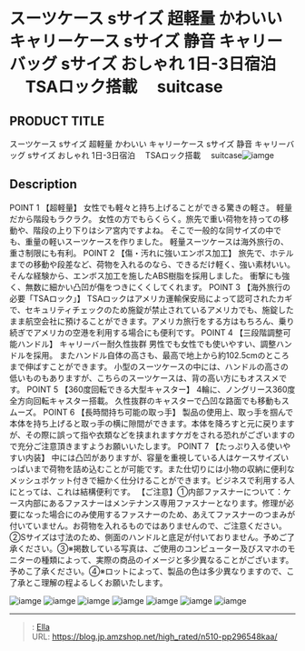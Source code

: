 # スーツケース sサイズ 超軽量 かわいい キャリーケース sサイズ 静音 キャリーバッグ sサイズ おしゃれ 1日-3日宿泊 　TSAロック搭載　 suitcase


## PRODUCT TITLE 

スーツケース sサイズ 超軽量 かわいい キャリーケース sサイズ 静音 キャリーバッグ sサイズ おしゃれ 1日-3日宿泊 　TSAロック搭載　 suitcase![iamge](https://b2bfiles1.gigab2b.cn/image/wkseller/302/20221225_55c1d289b3d8fd24ffc65c1c347dcf46.jpg)

## Description

POINT 1  【超軽量】
女性でも軽々と持ち上げることができる驚きの軽さ。
軽量だから階段もラクラク。
女性の方でもらくらく。旅先で重い荷物を持っての移動や、階段の上り下りはシア宮内ですよね。
そこで一般的な同サイズの中でも、重量の軽いスーツケースを作りました。
軽量スーツケースは海外旅行の、重さ制限にも有利。
POINT 2 【傷・汚れに強いエンボス加工】
旅先で、ホテルまでの移動や段差など、荷物を入れるのなら、できるだけ軽く、強い素材いい。
そんな経験から、エンボス加工を施したABS樹脂を採用しました。
衝撃にも強く、無数に細かい凸凹が傷をつきにくくしてくれます。
POINT 3 【海外旅行の必要「TSAロック」】
TSAロックはアメリカ運輸保安局によって認可されたカギで、セキュリティチェックのため施錠が禁止されているアメリカでも、施錠したまま航空会社に預けることができます。アメリカ旅行をする方はもちろん、乗り続ぎでアメリカの空港を利用する場合にも便利です。
POINT 4 【三段階調整可能ハンドル】
キャリーバー耐久性抜群
男性でも女性でも使いやすい、調整ハンドルを採用。
またハンドル自体の高さも、最高で地上から約102.5cmのところまで伸ばすことができます。
小型のスーツケースの中には、ハンドルの高さの低いものもありますが、こちらのスーツケースは、背の高い方にもオススメです。
POINT 5 【360度回転できる大型キャスター】
4輪に、ノングリース360度全方向回転キャスター搭載。
久性抜群のキャスターで凸凹な路面でも移動もスムーズ。
POINT 6 【長時間持ち可能の取っ手】
製品の使用上、取っ手を掴んで本体を持ち上げると取っ手の横に隙間ができます。本体を降ろすと元に戻りますが、その際に誤って指や衣類などを挟まれますケガをされる恐れがございますので充分ご注意頂きますようお願いいたします。
POINT 7 【たっぷり入る使いやすい内装】
中には凸凹がありますが、容量を重視している人はケースサイズいっぱいまで荷物を詰め込むことが可能です。また仕切りには小物の収納に便利なメッシュポケット付きで細かく仕分けることができます。ビジネスで利用する人にとっては、これは結構便利です。
【ご注意】①内部ファスナーについて：ケース内部にあるファスナーはメンテナンス専用ファスナーとなります。修理が必要になった場合にのみ使用するファスナーのため、あえてファスナーのつまみが付いていません。お荷物を入れるものではありませんので、ご注意ください。②Sサイズは寸法のため、側面のハンドルと底足が付いておりません。予めご了承ください。③※掲数している写真は、ご使用のコンピューター及びスマホのモニターの種類によって、実際の商品のイメージと多少異なることがございます。予めこ了承ください。④※ロットによって、製品の色は多少異なりますので、こ了承とこ理解の程よるしくお願いたします。


![iamge](https://b2bfiles1.gigab2b.cn/image/wkseller/302/20230213_1bcb35451c8c196b4a1d5411069a36e5.jpg)
![iamge](https://b2bfiles1.gigab2b.cn/image/wkseller/302/20230213_0a1f6e4da858b7e45c148a0f80649023.jpg)
![iamge](https://b2bfiles1.gigab2b.cn/image/wkseller/302/20230301_de6b3f28349ac0605e40a0ae652263aa.jpg)
![iamge](https://b2bfiles1.gigab2b.cn/image/wkseller/302/20230301_d6f1edf17ff79a160328b13a7d3dd072.jpg)
![iamge](https://b2bfiles1.gigab2b.cn/image/wkseller/302/20230213_c208eb9e320862cf082da5a30971f457.jpg)
![iamge](https://b2bfiles1.gigab2b.cn/image/wkseller/302/20230213_2cca10572b685966546253db3cc4b03e.jpg)
![iamge](https://b2bfiles1.gigab2b.cn/image/wkseller/302/20230213_915fd3de48f2d5060691c3e3c1bd3a8f.jpg)


---

> : [Ella](https://blog.jp.amzshop.net/)  
> URL: https://blog.jp.amzshop.net/high_rated/n510-pp296548kaa/  

